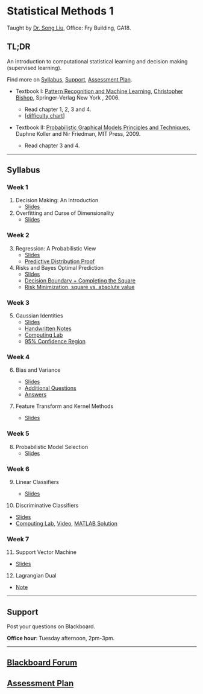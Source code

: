 # Statistical Methods 1

Taught by [Dr. Song Liu](http://allmodelsarewrong.net), Office: Fry Building, GA18. 

## TL;DR
An introduction to computational statistical learning and decision making (supervised learning). 

Find more on 
[Syllabus](#Syllabus), 
[Support](#Support), 
[Assessment Plan](#Assessment-Plan).

- Textbook I:
[Pattern Recognition and Machine Learning](https://www.microsoft.com/en-us/research/uploads/prod/2006/01/Bishop-Pattern-Recognition-and-Machine-Learning-2006.pdf), [Christopher Bishop](https://www.microsoft.com/en-us/research/people/cmbishop/), Springer-Verlag New York
, 2006. 
  - Read chapter 1, 2, 3 and 4. 
  - [[difficulty chart](https://dominhhai.github.io/en-us/2017/12/ml-prml/#2-1-chapter-1-introduction)]

- Textbook II:
[Probabilistic Graphical Models Principles and Techniques](https://mitpress.mit.edu/books/probabilistic-graphical-models), Daphne Koller and Nir Friedman, MIT Press, 2009. 
  - Read chapter 3 and 4.

------
## Syllabus 

### Week 1
1. Decision Making: An Introduction
   - [Slides](lecs/intro.pdf)
2. Overfitting and Curse of Dimensionality
   - [Slides](lecs/of_cod2.pdf)

### Week 2
3. Regression: A Probabilistic View
   - [Slides](lecs/prob_reg.pdf)
   - [Predictive Distribution Proof](lecs/Proof3.pdf)
4. Risks and Bayes Optimal Prediction
   - [Slides](lecs/BayesEstimator.pdf)
   - [Decision Boundary + Completing the Square](lecs/decisionboundary_completesqurare.pdf)
   - [Risk Minimization, square vs. absolute value](lecs/proofs.png)

### Week 3
5. Gaussian Identities
   - [Slides](lecs/gaussian%20identities.pdf)
   - [Handwritten Notes](lecs/handwritten_notes.pdf)
   - [Computing Lab](lecs/cl1.pdf)
   - [95% Confidence Region](lecs/nightyfive.pdf)

### Week 4
6. Bias and Variance
   - [Slides](lecs/bv_decomposition.pdf)
   - [Additional Questions](lecs/two_additional_questions.pdf)
   - [Answers](lecs/corollaries.pdf)

7. Feature Transform and Kernel Methods
   - [Slides](lecs/ft_km.pdf) 

### Week 5
8. Probabilistic Model Selection
   - [Slides](lecs/mosel.pdf)

### Week 6
9. Linear Classifiers
   - [Slides](lecs/linear%20classifiers.pdf)

10. Discriminative Classifiers
   - [Slides](lecs/disc.pdf)
   - [Computing Lab](lecs/perceptron.pdf), [Video](lecs/perceptron.mp4), [MATLAB Solution](lecs/demo_perceptron.m)

### Week 7
11. Support Vector Machine
   - [Slides](lecs/svm.pdf)

12. Lagrangian Dual
   - [Note](lecs/dual.pdf)


----
## Support
Post your questions on Blackboard.

**Office hour**: Tuesday afternoon, 2pm-3pm. 

----

## [Blackboard Forum](https://www.ole.bris.ac.uk/webapps/discussionboard/do/forum?action=list_threads&course_id=_255706_1&nav=discussion_board_entry&conf_id=_526017_1&forum_id=_329747_1)

## [Assessment Plan](SM1_assessment.md)